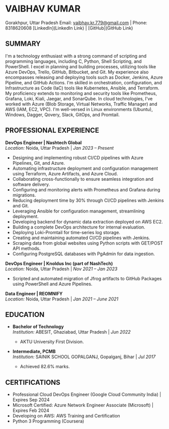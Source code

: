 # VAIBHAV KUMAR
Gorakhpur, Uttar Pradesh
Email: vaibhav.kr.779@gmail.com | Phone: 8318620608
[LinkedIn](LinkedIn Link) | [GitHub](GitHub Link)

## SUMMARY
I'm a technology enthusiast with a strong command of scripting and programming languages, including C, Python, Shell Scripting, and PowerShell. I excel in planning and building processes, utilizing tools like Azure DevOps, Trello, GitHub, Bitbucket, and Git. My experience also encompasses releasing and deploying tools such as Docker, Jenkins, Azure Pipeline, and GitHub Actions. I'm skilled in orchestration, configuration, and Infrastructure as Code (IaC) tools like Kubernetes, Ansible, and Terraform. My proficiency extends to monitoring and security tools like Prometheus, Grafana, Loki, Kiali, Jaegar, and SonarQube. In cloud technologies, I've worked with Azure (Blob Storage, Virtual Networks, Traffic Manager) and AWS (IAM, EC2, VPC). I'm well-versed in Linux environments (Ubuntu), Windows, Dagger, Qovery, Slack, GitOps, and Promtail.

## PROFESSIONAL EXPERIENCE
**DevOps Engineer | Nashtech Global**  
*Location:* Noida, Uttar Pradesh | *Jan 2023 – Present*
- Designing and implementing robust CI/CD pipelines with Azure Pipelines, Git, and Azure.
- Automating infrastructure deployment and configuration management using Terraform, Azure Artifacts, and Azure Cloud.
- Collaborating cross-functionally to ensure seamless integration and software delivery.
- Configuring and monitoring alerts with Prometheus and Grafana during migrations.
- Reducing deployment time by 30% through CI/CD pipelines with Jenkins and Git.
- Leveraging Ansible for configuration management, streamlining deployment.
- Developing backend for dynamic data extraction deployed on AWS EC2.
- Building a complete DevOps architecture for internal evaluation.
- Deploying Loki-Promtail for time-series log storage.
- Creating and maintaining automated CI/CD pipelines with Jenkins.
- Scraping data from global websites using Python scripts with GET/POST API methods.
- Configuring PostgreSQL databases with PgAdmin for data ingestion.

**DevOps Engineer | Knoldus Inc (part of NashTech)**  
*Location:* Noida, Uttar Pradesh | *Nov 2021 – Jan 2023*
- Scripted and automated migration of Jfrog artifacts to GitHub Packages using PowerShell and Azure Pipelines.

**Data Engineer | REOMNIFY**  
*Location:* Noida, Uttar Pradesh | *Jan 2021 – June 2021*

## EDUCATION
- **Bachelor of Technology**  
*Institution:* ABESIT, Ghaziabad, Uttar Pradesh | *Jun 2022*
  - AKTU University First Division.

- **Intermediate, PCMB**  
*Institution:* SAINIK SCHOOL GOPALGANJ, Gopalganj, Bihar | *Jul 2017*
  - Achieved 82.6% marks.

## CERTIFICATIONS
- Professional Cloud DevOps Engineer (Google Cloud Community India) | Expires Sep 2024
- Microsoft Certified: Azure Network Engineer Associate (Microsoft) | Expires Feb 2024
- Developing on AWS: AWS Training and Certification
- Python 3 Programming (Coursera)

